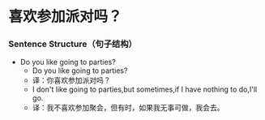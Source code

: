 # 喜欢参加派对吗？

### Sentence Structure（句子结构）

- Do you like going to parties?
  - Do you like going to parties?
  - 译：你喜欢参加派对吗？
  - I don't like going to parties,but sometimes,if I have nothing to do,I'll go.
  - 译：我不喜欢参加聚会，但有时，如果我无事可做，我会去。

